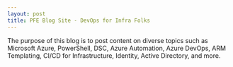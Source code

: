 ```yaml
---
layout: post
title: PFE Blog Site - DevOps for Infra Folks
---
```


The purpose of this blog is to post content on diverse topics such as Microsoft Azure, PowerShell, DSC, Azure Automation, Azure DevOps, ARM Templating, CI/CD for Infrastructure, Identity, Active Directory, and more.

